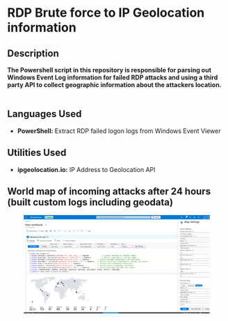 <h1>RDP Brute force to IP Geolocation information</h1>

<h2>Description</h2>
<b>The Powershell script in this repository is responsible for parsing out Windows Event Log information for failed RDP attacks and using a third party API to collect geographic information about the attackers location.
</b>
<br />
<br />
<h2>Languages Used</h2>

- <b>PowerShell:</b> Extract RDP failed logon logs from Windows Event Viewer 

<h2>Utilities Used</h2>

- <b>ipgeolocation.io:</b> IP Address to Geolocation API


<h2>World map of incoming attacks after 24 hours (built custom logs including geodata)</h2>

<p align="center">
 <img src="https://raw.githubusercontent.com/leulwolde/Sentinel-Lab/refs/heads/main/rdp_hack%20attempts_map.png" height="85%" width="85%" alt="Image Analysis Dataflow"/>
</p>


<!--
 ```diff
- text in red
+ text in green
! text in orange
# text in gray
@@ text in purple (and bold)@@
```
--!>
